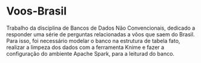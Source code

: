 # Voos-Brasil
Trabalho da disciplina de Bancos de Dados Não Convencionais, dedicado a responder uma série de perguntas relacionadas a vôos que saem do Brasil. Para isso, foi necessário modelar o banco na estrutura de tabela fato, realizar a limpeza dos dados com a ferramenta Knime e fazer a configuração do ambiente Apache Spark, para a leiturad do banco.    
